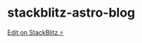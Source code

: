 # stackblitz-astro-blog

[Edit on StackBlitz ⚡️](https://stackblitz.com/edit/withastro-astro-6banng)